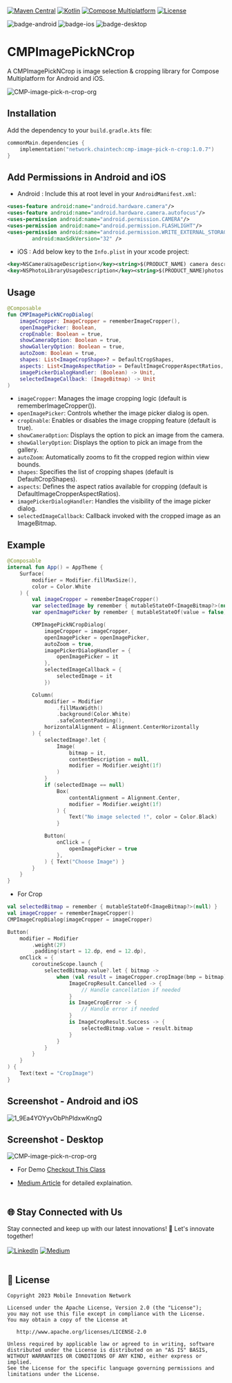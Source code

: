 [![Maven Central](https://img.shields.io/maven-central/v/network.chaintech/cmp-image-pick-n-crop.svg)](https://central.sonatype.com/artifact/network.chaintech/cmp-image-pick-n-crop)
[![Kotlin](https://img.shields.io/badge/kotlin-v2.0.20-blue.svg?logo=kotlin)](http://kotlinlang.org)
[![Compose Multiplatform](https://img.shields.io/badge/Compose%20Multiplatform-v1.7.0-blue)](https://github.com/JetBrains/compose-multiplatform)
[![License](https://img.shields.io/github/license/Chaintech-Network/CMPCharts)](http://www.apache.org/licenses/LICENSE-2.0)

![badge-android](http://img.shields.io/badge/platform-android-3DDC84.svg?style=flat)
![badge-ios](http://img.shields.io/badge/platform-ios-FF375F.svg?style=flat)
![badge-desktop](http://img.shields.io/badge/platform-desktop-FF9500.svg?style=flat)

# CMPImagePickNCrop

A CMPImagePickNCrop is image selection & cropping library for Compose Multiplatform for Android and iOS.

![CMP-image-pick-n-crop-org](https://github.com/user-attachments/assets/17eddc44-ae1f-4692-9989-c27ebe724f85)


## Installation

Add the dependency to your `build.gradle.kts` file:

```kotlin
commonMain.dependencies {
    implementation("network.chaintech:cmp-image-pick-n-crop:1.0.7")
}
```

## Add Permissions in Android and iOS

- Android : Include this at root level in your `AndroidManifest.xml`:

```xml
<uses-feature android:name="android.hardware.camera"/>
<uses-feature android:name="android.hardware.camera.autofocus"/>
<uses-permission android:name="android.permission.CAMERA"/>
<uses-permission android:name="android.permission.FLASHLIGHT"/>
<uses-permission android:name="android.permission.WRITE_EXTERNAL_STORAGE"
        android:maxSdkVersion="32" />
```

- iOS : Add below key to the `Info.plist` in your xcode project:

```xml
<key>NSCameraUsageDescription</key><string>$(PRODUCT_NAME) camera description.</string>
<key>NSPhotoLibraryUsageDescription</key><string>$(PRODUCT_NAME)photos description.</string>
```

## Usage

```kotlin
@Composable
fun CMPImagePickNCropDialog(
    imageCropper: ImageCropper = rememberImageCropper(),
    openImagePicker: Boolean,
    cropEnable: Boolean = true,
    showCameraOption: Boolean = true,
    showGalleryOption: Boolean = true,
    autoZoom: Boolean = true,
    shapes: List<ImageCropShape>? = DefaultCropShapes,
    aspects: List<ImageAspectRatio> = DefaultImageCropperAspectRatios,
    imagePickerDialogHandler: (Boolean) -> Unit,
    selectedImageCallback: (ImageBitmap) -> Unit
)
```

- `imageCropper`: Manages the image cropping logic (default is rememberImageCropper()).
- `openImagePicker`: Controls whether the image picker dialog is open.
- `cropEnable`: Enables or disables the image cropping feature (default is true).
- `showCameraOption`: Displays the option to pick an image from the camera.
- `showGalleryOption`: Displays the option to pick an image from the gallery.
- `autoZoom`: Automatically zooms to fit the cropped region within view bounds.
- `shapes`: Specifies the list of cropping shapes (default is DefaultCropShapes).
- `aspects`: Defines the aspect ratios available for cropping (default is DefaultImageCropperAspectRatios).
- `imagePickerDialogHandler`: Handles the visibility of the image picker dialog.
- `selectedImageCallback`: Callback invoked with the cropped image as an ImageBitmap.

## Example

```kotlin
@Composable
internal fun App() = AppTheme {
    Surface(
        modifier = Modifier.fillMaxSize(),
        color = Color.White
    ) {
        val imageCropper = rememberImageCropper()
        var selectedImage by remember { mutableStateOf<ImageBitmap?>(null) }
        var openImagePicker by remember { mutableStateOf(value = false) }

        CMPImagePickNCropDialog(
            imageCropper = imageCropper,
            openImagePicker = openImagePicker,
            autoZoom = true,
            imagePickerDialogHandler = {
                openImagePicker = it
            },
            selectedImageCallback = {
                selectedImage = it
            })

        Column(
            modifier = Modifier
                .fillMaxWidth()
                .background(Color.White)
                .safeContentPadding(),
            horizontalAlignment = Alignment.CenterHorizontally
        ) {
            selectedImage?.let {
                Image(
                    bitmap = it,
                    contentDescription = null,
                    modifier = Modifier.weight(1f)
                )
            }
            if (selectedImage == null)
                Box(
                    contentAlignment = Alignment.Center,
                    modifier = Modifier.weight(1f)
                ) {
                    Text("No image selected !", color = Color.Black)
                }

            Button(
                onClick = {
                    openImagePicker = true
                },
            ) { Text("Choose Image") }
        }
    }
}
```

- For Crop

```kotlin
val selectedBitmap = remember { mutableStateOf<ImageBitmap?>(null) }
val imageCropper = rememberImageCropper()
CMPImageCropDialog(imageCropper = imageCropper)

Button(
    modifier = Modifier
        .weight(2F)
        .padding(start = 12.dp, end = 12.dp),
    onClick = {
        coroutineScope.launch {
            selectedBitmap.value?.let { bitmap ->
                when (val result = imageCropper.cropImage(bmp = bitmap)) {
                    ImageCropResult.Cancelled -> {
                        // Handle cancellation if needed
                    }
                    is ImageCropError -> {
                        // Handle error if needed
                    }
                    is ImageCropResult.Success -> {
                        selectedBitmap.value = result.bitmap
                    }
                }
            }
        }
    }
) {
    Text(text = "CropImage")
}
```

## Screenshot - Android and iOS
![1_9Ea4YOYyvObPhPldxwKngQ](https://github.com/ChainTechNetwork/CMP-image-pick-n-crop/assets/143475887/4c681c09-1ae3-4075-b225-554f5931f49e)

## Screenshot - Desktop
![CMP-image-pick-n-crop-org](https://github.com/user-attachments/assets/441c948c-f0bc-47d6-937e-3b1a49429ea5)


- For Demo [Checkout This Class](https://github.com/ChainTechNetwork/CMP-image-pick-n-crop/blob/main/composeApp/src/commonMain/kotlin/network/chaintech/cmpimagepickncropdemo/App.kt)

- [Medium Article](https://medium.com/mobile-innovation-network/cmpimagepickncrop-compose-multiplatform-6963559d6f73) for detailed explaination.
<br><br>

## 🌐 Stay Connected with Us
Stay connected and keep up with our latest innovations! 💼 Let's innovate together!<br><br>
[![LinkedIn](https://img.shields.io/badge/LinkedIn-0077B5?style=for-the-badge&logo=linkedin&logoColor=white)](https://www.linkedin.com/showcase/mobile-innovation-network)
[![Medium](https://img.shields.io/badge/Medium-12100E?style=for-the-badge&logo=medium&logoColor=white)](https://medium.com/mobile-innovation-network)   
<br>

## 📄 License
```
Copyright 2023 Mobile Innovation Network

Licensed under the Apache License, Version 2.0 (the "License");
you may not use this file except in compliance with the License.
You may obtain a copy of the License at

   http://www.apache.org/licenses/LICENSE-2.0

Unless required by applicable law or agreed to in writing, software
distributed under the License is distributed on an "AS IS" BASIS,
WITHOUT WARRANTIES OR CONDITIONS OF ANY KIND, either express or implied.
See the License for the specific language governing permissions and
limitations under the License.
```
